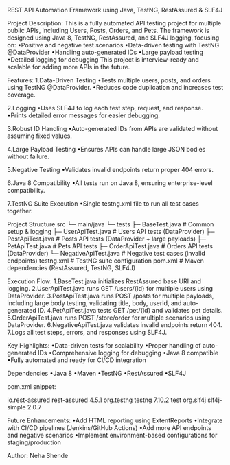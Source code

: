 REST API Automation Framework using Java, TestNG, RestAssured & SLF4J

Project Description:
This is a fully automated API testing project for multiple public APIs, including Users, Posts, Orders, and Pets. The framework is designed using Java 8, TestNG, RestAssured, and SLF4J logging, focusing on:
  •Positive and negative test scenarios
  •Data-driven testing with TestNG @DataProvider
  •Handling auto-generated IDs
  •Large payload testing
  •Detailed logging for debugging
This project is interview-ready and scalable for adding more APIs in the future.

Features:
1.Data-Driven Testing
  •Tests multiple users, posts, and orders using TestNG @DataProvider.
  •Reduces code duplication and increases test coverage.

2.Logging
  •Uses SLF4J to log each test step, request, and response.
  •Prints detailed error messages for easier debugging.

3.Robust ID Handling
  •Auto-generated IDs from APIs are validated without assuming fixed values.

4.Large Payload Testing
  •Ensures APIs can handle large JSON bodies without failure.

5.Negative Testing
  •Validates invalid endpoints return proper 404 errors.

6.Java 8 Compatibility
  •All tests run on Java 8, ensuring enterprise-level compatibility.

7.TestNG Suite Execution
  •Single testng.xml file to run all test cases together.

Project Structure
src
 └─ main/java
 └─ tests
      ├─ BaseTest.java           # Common setup & logging
      ├─ UserApiTest.java        # Users API tests (DataProvider)
      ├─ PostApiTest.java        # Posts API tests (DataProvider + large payloads)
      ├─ PetApiTest.java         # Pets API tests
      ├─ OrderApiTest.java       # Orders API tests (DataProvider)
      └─ NegativeApiTest.java    # Negative test cases (invalid endpoints)
testng.xml                      # TestNG suite configuration
pom.xml                          # Maven dependencies (RestAssured, TestNG, SLF4J)

Execution Flow:
  1.BaseTest.java initializes RestAssured base URI and logging.
  2.UserApiTest.java runs GET /users/{id} for multiple users using DataProvider.
  3.PostApiTest.java runs POST /posts for multiple payloads, including large body testing, validating title, body, userId, and auto-generated ID.
  4.PetApiTest.java tests GET /pet/{id} and validates pet details.
  5.OrderApiTest.java runs POST /store/order for multiple scenarios using DataProvider.
  6.NegativeApiTest.java validates invalid endpoints return 404.
  7.Logs all test steps, errors, and responses using SLF4J.

Key Highlights:
  •Data-driven tests for scalability
  •Proper handling of auto-generated IDs
  •Comprehensive logging for debugging
  •Java 8 compatible
  •Fully automated and ready for CI/CD integration

Dependencies
  •Java 8
  •Maven
  •TestNG
  •RestAssured
  •SLF4J

pom.xml snippet:

<dependencies>
    <dependency>
        <groupId>io.rest-assured</groupId>
        <artifactId>rest-assured</artifactId>
        <version>4.5.1</version>
    </dependency>
    <dependency>
        <groupId>org.testng</groupId>
        <artifactId>testng</artifactId>
        <version>7.10.2</version>
        <scope>test</scope>
    </dependency>
    <dependency>
        <groupId>org.slf4j</groupId>
        <artifactId>slf4j-simple</artifactId>
        <version>2.0.7</version>
    </dependency>
</dependencies>

Future Enhancements:
  •Add HTML reporting using ExtentReports
  •Integrate with CI/CD pipelines (Jenkins/GitHub Actions)
  •Add more API endpoints and negative scenarios
  •Implement environment-based configurations for staging/production

Author:
Neha Shende

